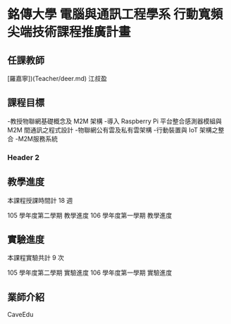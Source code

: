 # 銘傳大學 電腦與通訊工程學系 行動寬頻尖端技術課程推廣計畫




## 任課教師

[羅嘉寧])(Teacher/deer.md)
江叔盈

## 課程目標 
-教授物聯網基礎概念及 M2M 架構-導入 Raspberry Pi 平台整合感測器模組與 M2M 間通訊之程式設計-物聯網公有雲及私有雲架構-行動裝置與 IoT 架構之整合-M2M服務系統


### Header 2

## 教學進度

本課程授課時間計 18 週

105 學年度第二學期 教學進度
106 學年度第一學期 教學進度


## 實驗進度

本課程實驗共計 9 次

105 學年度第二學期 實驗進度
106 學年度第一學期 實驗進度


## 業師介紹


CaveEdu
